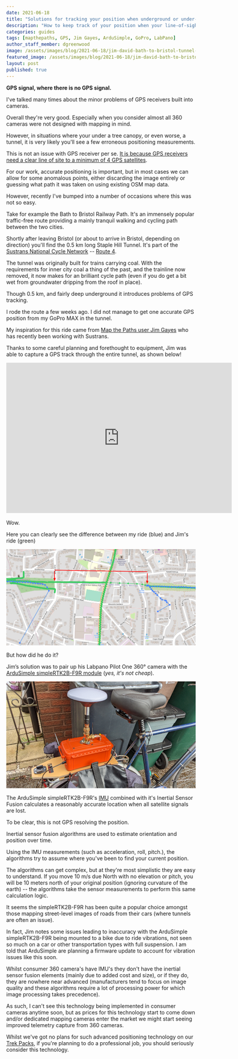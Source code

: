 ```yaml
---
date: 2021-06-18
title: "Solutions for tracking your position when underground or under-canopy"
description: "How to keep track of your position when your line-of-sight to the sky is impeded."
categories: guides
tags: [mapthepaths, GPS, Jim Gayes, ArduSimple, GoPro, LabPano]
author_staff_member: dgreenwood
image: /assets/images/blog/2021-06-18/jim-david-bath-to-bristol-tunnel-sm.png
featured_image: /assets/images/blog/2021-06-18/jim-david-bath-to-bristol-tunnel-sm.png
layout: post
published: true
---
```


**GPS signal, where there is no GPS signal.**

I've talked many times about the minor problems of GPS receivers built into cameras.

Overall they're very good. Especially when you consider almost all 360 cameras were not designed with mapping in mind.

However, in situations where your under a tree canopy, or even worse, a tunnel, it is very likely you'll see a few erroneous positioning measurements.

This is not an issue with GPS receiver per se. [It is because GPS receivers need a clear line of site to a minimum of 4 GPS satellites](/blog/2020/gps-101).

For our work, accurate positioning is important, but in most cases we can allow for some anomalous points, either discarding the image entirely or guessing what path it was taken on using existing OSM map data.

However, recently I've bumped into a number of occasions where this was not so easy.

Take for example the Bath to Bristol Railway Path. It's an immensely popular traffic-free route providing a mainly tranquil walking and cycling path between the two cities.

Shortly after leaving Bristol (or about to arrive in Bristol, depending on direction) you'll find the 0.5 km long Staple Hill Tunnel. It's part of the [Sustrans National Cycle Network](https://www.sustrans.org.uk/national-cycle-network) -- [Route 4](https://www.sustrans.org.uk/find-a-route-on-the-national-cycle-network/route-4).

The tunnel was originally built for trains carrying coal. With the requirements for inner city coal a thing of the past, and the trainline now removed, it now makes for an brilliant cycle path (even if you do get a bit wet from groundwater dripping from the roof in place).

Though 0.5 km, and fairly deep underground it introduces problems of GPS tracking.

I rode the route a few weeks ago. I did not manage to get one accurate GPS position from my GoPro MAX in the tunnel.

My inspiration for this ride came from [Map the Paths user Jim Gayes](https://www.mapthepaths.com/user/JG360/profile/) who has recently been working with Sustrans.

Thanks to some careful planning and forethought to equipment, Jim was able to capture a GPS track through the entire tunnel, as shown below!

<iframe width="600" height="400" allowfullscreen style="border-style:none;" src="https://www.trekview.org/trekviewer.htm#panorama=https://www.trekview.org/assets/images/blog/2021-06-18/staple-hill-tunnel-jim-gayes.jpeg&amp;autoLoad=true"></iframe>

Wow.

Here you can clearly see the difference between my ride (blue) and Jim's ride (green)

<img class="img-fluid" src="/assets/images/blog/2021-06-18/jim-david-bath-to-bristol-tunnel.png" alt="Bath to Bristol Railway Path - Staple Hill Tunnel" title="Bath to Bristol Railway Path - Staple Hill Tunnel" />

But how did he do it? 

Jim’s solution was to pair up his Labpano Pilot One 360° camera with the [ArduSimple simpleRTK2B-F9R module](https://www.ardusimple.com/product/simplertk2b-f9r-v3/) (_yes, it's not cheap_).

<img class="img-fluid" src="/assets/images/blog/2021-06-18/jim-gayes-bike.jpg" alt="Jim Gayes ArduSimple simpleRTK2B-F9R" title="Jim Gayes ArduSimple simpleRTK2B-F9R" />

The ArduSimple simpleRTK2B-F9R's [IMU](/blog/2020/360-camera-sensors-imu-accelerometer-gyroscope-magnetometer) combined with it's Inertial Sensor Fusion calculates a reasonably accurate location when all satellite signals are lost.

To be clear, this is not GPS resolving the position.

Inertial sensor fusion algorithms are used to estimate orientation and position over time. 

Using the IMU measurements (such as acceleration, roll, pitch.), the algorithms try to assume where you've been to find your current position.

The algorithms can get complex, but at they're most simplistic they are easy to understand. If you move 10 m/s due North with no elevation or pitch, you will be 10 meters north of your original position (ignoring curvature of the earth) -- the algorithms take the sensor measurements to perform this same calculation logic.

It seems the simpleRTK2B-F9R has been quite a popular choice amongst those mapping street-level images of roads from their cars (where tunnels are often an issue).

In fact, Jim notes some issues leading to inaccuracy with the ArduSimple simpleRTK2B-F9R being mounted to a bike due to ride vibrations, not seen so much on a car or other transportation types with full suspension. I am told that ArduSimple are planning a firmware update to account for vibration issues like this soon.

Whilst consumer 360 camera's have IMU's they don't have the inertial sensor fusion elements (mainly due to added cost and size), or if they do, they are nowhere near advanced (manufacturers tend to focus on image quality and these algorithms require a lot of processing power for which image processing takes precedence).

As such, I can't see this technology being implemented in consumer cameras anytime soon, but as prices for this technology start to come down and/or dedicated mapping cameras enter the market we might start seeing improved telemetry capture from 360 cameras.

Whilst we've got no plans for such advanced positioning technology on our [Trek Packs](/trek-pack), if you're planning to do a professional job, you should seriously consider this technology.